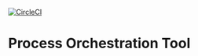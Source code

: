 [![CircleCI](https://circleci.com/gh/amit-agrawal10-git/amag-process-orchestrator.svg?style=svg)](https://circleci.com/gh/amit-agrawal10-git/amag-process-orchestrator)
# Process Orchestration Tool

